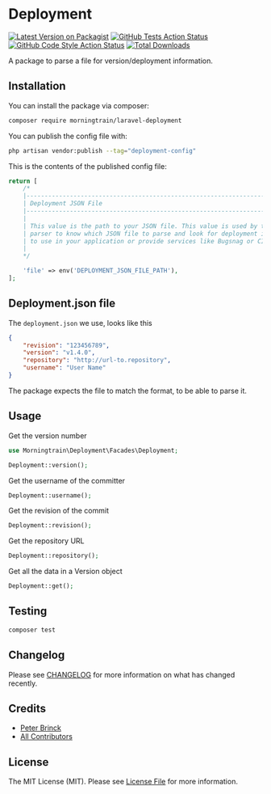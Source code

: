 # Deployment

[![Latest Version on Packagist](https://img.shields.io/packagist/v/morningtrain/laravel-deployment.svg?style=flat-square)](https://packagist.org/packages/morningtrain/laravel-deployment)
[![GitHub Tests Action Status](https://img.shields.io/github/workflow/status/Morning-Train/laravel-deployment/run-tests?label=tests)](https://github.com/Morning-Train/laravel-deployment/actions?query=workflow%3Arun-tests+branch%3Amain)
[![GitHub Code Style Action Status](https://img.shields.io/github/workflow/status/Morning-Train/laravel-deployment/Check%20&%20fix%20styling?label=code%20style)](https://github.com/Morning-Train/laravel-deployment/actions?query=workflow%3A"Check+%26+fix+styling"+branch%3Amain)
[![Total Downloads](https://img.shields.io/packagist/dt/morningtrain/laravel-deployment.svg?style=flat-square)](https://packagist.org/packages/morningtrain/laravel-deployment)

A package to parse a file for version/deployment information.

## Installation

You can install the package via composer:

```bash
composer require morningtrain/laravel-deployment
```

You can publish the config file with:

```bash
php artisan vendor:publish --tag="deployment-config"
```

This is the contents of the published config file:

```php
return [
    /*
    |--------------------------------------------------------------------------
    | Deployment JSON File
    |--------------------------------------------------------------------------
    |
    | This value is the path to your JSON file. This value is used by the deployment
    | parser to know which JSON file to parse and look for deployment information,
    | to use in your application or provide services like Bugsnag or CI/CD.
    |
    */

    'file' => env('DEPLOYMENT_JSON_FILE_PATH'),
];
```

## Deployment.json file

The `deployment.json` we use, looks like this

```json
{
    "revision": "123456789",
    "version": "v1.4.0",
    "repository": "http://url-to.repository",
    "username": "User Name"
}
```

The package expects the file to match the format, to be able to parse it.

## Usage

Get the version number

```php
use Morningtrain\Deployment\Facades\Deployment;

Deployment::version();
```

Get the username of the committer

```php
Deployment::username();
```

Get the revision of the commit

```php
Deployment::revision();
```

Get the repository URL

```php
Deployment::repository();
```

Get all the data in a Version object

```php
Deployment::get();
```

## Testing

```bash
composer test
```

## Changelog

Please see [CHANGELOG](CHANGELOG.md) for more information on what has changed recently.

## Credits

- [Peter Brinck](https://github.com/peterbrinck)
- [All Contributors](../../contributors)

## License

The MIT License (MIT). Please see [License File](LICENSE.md) for more information.
